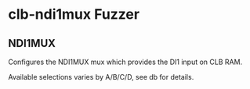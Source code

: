 # clb-ndi1mux Fuzzer

## NDI1MUX

Configures the NDI1MUX mux which provides the DI1 input on CLB RAM.

Available selections varies by A/B/C/D, see db for details.

